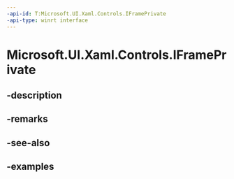 ```yaml
---
-api-id: T:Microsoft.UI.Xaml.Controls.IFramePrivate
-api-type: winrt interface
---
```


# Microsoft.UI.Xaml.Controls.IFramePrivate

<!--
public interface IFramePrivate
-->


## -description

## -remarks

## -see-also

## -examples



